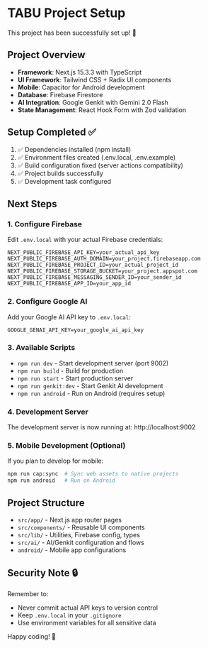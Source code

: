 # TABU Project Setup

This project has been successfully set up! 🎉

## Project Overview
- **Framework**: Next.js 15.3.3 with TypeScript
- **UI Framework**: Tailwind CSS + Radix UI components
- **Mobile**: Capacitor for Android development
- **Database**: Firebase Firestore
- **AI Integration**: Google Genkit with Gemini 2.0 Flash
- **State Management**: React Hook Form with Zod validation

## Setup Completed ✅
1. ✅ Dependencies installed (npm install)
2. ✅ Environment files created (.env.local, .env.example)
3. ✅ Build configuration fixed (server actions compatibility)
4. ✅ Project builds successfully
5. ✅ Development task configured

## Next Steps

### 1. Configure Firebase
Edit `.env.local` with your actual Firebase credentials:
```env
NEXT_PUBLIC_FIREBASE_API_KEY=your_actual_api_key
NEXT_PUBLIC_FIREBASE_AUTH_DOMAIN=your_project.firebaseapp.com
NEXT_PUBLIC_FIREBASE_PROJECT_ID=your_actual_project_id
NEXT_PUBLIC_FIREBASE_STORAGE_BUCKET=your_project.appspot.com
NEXT_PUBLIC_FIREBASE_MESSAGING_SENDER_ID=your_sender_id
NEXT_PUBLIC_FIREBASE_APP_ID=your_app_id
```

### 2. Configure Google AI
Add your Google AI API key to `.env.local`:
```env
GOOGLE_GENAI_API_KEY=your_google_ai_api_key
```

### 3. Available Scripts
- `npm run dev` - Start development server (port 9002)
- `npm run build` - Build for production
- `npm run start` - Start production server
- `npm run genkit:dev` - Start Genkit AI development
- `npm run android` - Run on Android (requires setup)

### 4. Development Server
The development server is now running at: http://localhost:9002

### 5. Mobile Development (Optional)
If you plan to develop for mobile:
```bash
npm run cap:sync  # Sync web assets to native projects
npm run android   # Run on Android
```

## Project Structure
- `src/app/` - Next.js app router pages
- `src/components/` - Reusable UI components
- `src/lib/` - Utilities, Firebase config, types
- `src/ai/` - AI/Genkit configuration and flows
- `android/` - Mobile app configurations

## Security Note 🔒
Remember to:
- Never commit actual API keys to version control
- Keep `.env.local` in your `.gitignore`
- Use environment variables for all sensitive data

Happy coding! 🚀
